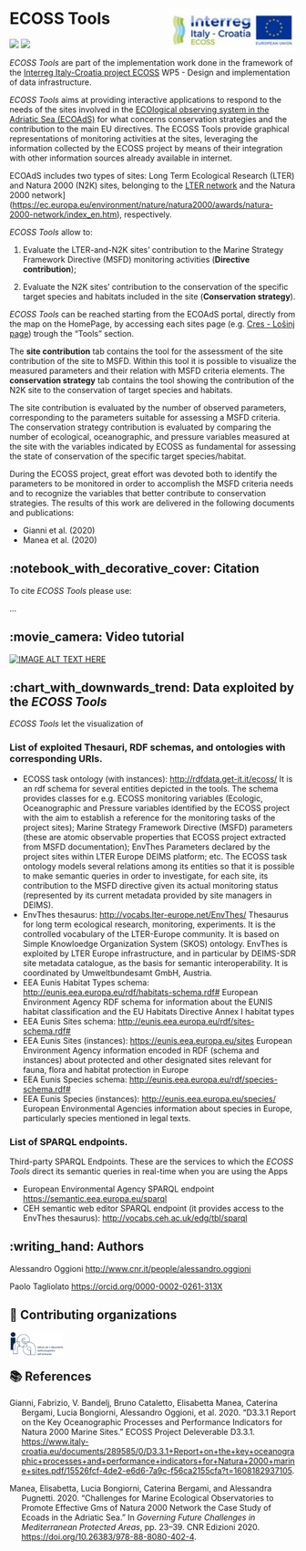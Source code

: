 
<!-- README.md is generated from README.Rmd. Please edit that file -->

# ECOSS Tools <img src='figures/ECOSSlogo_165x165.jpg' align="right" height="75" />

<!-- badges: start -->

<!-- other badges https://github.com/GuangchuangYu/badger -->

[![](https://img.shields.io/github/languages/code-size/oggioniale/ECOSS-parametersDirectives.svg)](https://github.com/oggioniale/ECOSS-parametersDirectives)
[![](https://img.shields.io/github/last-commit/oggioniale/ECOSS-parametersDirectives.svg)](https://github.com/oggioniale/ECOSS-parametersDirectives/commits/master)
<!-- [![](https://img.shields.io/badge/doi-10.1111/2041--210X.12628-blue.svg)](https://doi.org/10.1111/2041-210X.12628) -->
<!-- badges: end -->

*ECOSS Tools* are part of the implementation work done in the framework
of the [Interreg Italy-Croatia project
ECOSS](https://www.italy-croatia.eu/) WP5 - Design and implementation of
data infrastructure.

*ECOSS Tools* aims at providing interactive applications to respond to
the needs of the sites involved in the [ECOlogical observing system in
the Adriatic Sea (ECOAdS)](https://ecoads.eu) for what concerns
conservation strategies and the contribution to the main EU directives.
The ECOSS Tools provide graphical representations of monitoring
activities at the sites, leveraging the information collected by the
ECOSS project by means of their integration with other information
sources already available in internet.

ECOAdS includes two types of sites: Long Term Ecological Research (LTER)
and Natura 2000 (N2K) sites, belonging to the [LTER
network](https://www.lter-europe.net/lter-europe) and the Natura 2000
network\](<https://ec.europa.eu/environment/nature/natura2000/awards/natura-2000-network/index_en.htm>),
respectively.

*ECOSS Tools* allow to:

1.  Evaluate the LTER-and-N2K sites’ contribution to the Marine Strategy
    Framework Directive (MSFD) monitoring activities (**Directive
    contribution**);

2.  Evaluate the N2K sites’ contribution to the conservation of the
    specific target species and habitats included in the site
    (**Conservation strategy**).

*ECOSS Tools* can be reached starting from the ECOAdS portal, directly
from the map on the HomePage, by accessing each sites page (e.g. [Cres -
Lošinj
page](https://ecoads.eu/site/2e6014fe-8f3b-4127-8ab1-405ae1303281/))
trough the “Tools” section.

The **site contribution** tab contains the tool for the assessment of
the site contribution of the site to MSFD. Within this tool it is
possible to visualize the measured parameters and their relation with
MSFD criteria elements. The **conservation strategy** tab contains the
tool showing the contribution of the N2K site to the conservation of
target species and habitats.

The site contribution is evaluated by the number of observed parameters,
corresponding to the parameters suitable for assessing a MSFD criteria.
The conservation strategy contribution is evaluated by comparing the
number of ecological, oceanographic, and pressure variables measured at
the site with the variables indicated by ECOSS as fundamental for
assessing the state of conservation of the specific target
species/habitat.

During the ECOSS project, great effort was devoted both to identify the
parameters to be monitored in order to accomplish the MSFD criteria
needs and to recognize the variables that better contribute to
conservation strategies. The results of this work are delivered in the
following documents and publications:

  - Gianni et al. (2020)
  - Manea et al. (2020)

<!-- about the icons https://github.com/ikatyang/emoji-cheat-sheet -->

## :notebook\_with\_decorative\_cover: Citation

To cite *ECOSS Tools* please use:

…

## :movie\_camera: Video tutorial

[![IMAGE ALT TEXT
HERE](https://img.youtube.com/vi/zW4GAl-_C9I/0.jpg)](https://www.youtube.com/watch?v=zW4GAl-_C9I)

## :chart\_with\_downwards\_trend: Data exploited by the *ECOSS Tools*

*ECOSS Tools* let the visualization of

### List of exploited Thesauri, RDF schemas, and ontologies with corresponding URIs.

  - ECOSS task ontology (with instances):
    <http://rdfdata.get-it.it/ecoss/> It is an rdf schema for several
    entities depicted in the tools. The schema provides classes for
    e.g. ECOSS monitoring variables (Ecologic, Oceanographic and
    Pressure variables identified by the ECOSS project with the aim to
    establish a reference for the monitoring tasks of the project
    sites); Marine Strategy Framework Directive (MSFD) parameters (these
    are atomic observable properties that ECOSS project extracted from
    MSFD documentation); EnvThes Parameters declared by the project
    sites within LTER Europe DEIMS platform; etc. The ECOSS task
    ontology models several relations among its entities so that it is
    possible to make semantic queries in order to investigate, for each
    site, its contribution to the MSFD directive given its actual
    monitoring status (represented by its current metadata provided by
    site managers in DEIMS).
  - EnvThes thesaurus: <http://vocabs.lter-europe.net/EnvThes/>
    Thesaurus for long term ecological research, monitoring,
    experiments. It is the controlled vocabulary of the LTER-Europe
    community. It is based on Simple Knowloedge Organization System
    (SKOS) ontology. EnvThes is exploited by LTER Europe infrastructure,
    and in particular by DEIMS-SDR site metadata catalogue, as the basis
    for semantic interoperability. It is coordinated by Umweltbundesamt
    GmbH, Austria.
  - EEA Eunis Habitat Types schema:
    <http://eunis.eea.europa.eu/rdf/habitats-schema.rdf#> European
    Environment Agency RDF schema for information about the EUNIS
    habitat classification and the EU Habitats Directive Annex I habitat
    types
  - EEA Eunis Sites schema:
    <http://eunis.eea.europa.eu/rdf/sites-schema.rdf#>
  - EEA Eunis Sites (instances): <https://eunis.eea.europa.eu/sites>
    European Environment Agency information encoded in RDF (schema and
    instances) about protected and other designated sites relevant for
    fauna, flora and habitat protection in Europe
  - EEA Eunis Species schema:
    <http://eunis.eea.europa.eu/rdf/species-schema.rdf#>
  - EEA Eunis Species (instances): <http://eunis.eea.europa.eu/species/>
    European Environmental Agencies information about species in Europe,
    particularly species mentioned in legal texts.

### List of SPARQL endpoints.

Third-party SPARQL Endpoints. These are the services to which the *ECOSS
Tools* direct its semantic queries in real-time when you are using the
Apps

  - European Environmental Agency SPARQL endpoint
    <https://semantic.eea.europa.eu/sparql>
  - CEH semantic web editor SPARQL endpoint (it provides access to the
    EnvThes thesaurus): <http://vocabs.ceh.ac.uk/edg/tbl/sparql>

## :writing\_hand: Authors

Alessandro Oggioni <http://www.cnr.it/people/alessandro.oggioni>

Paolo Tagliolato <https://orcid.org/0000-0002-0261-313X>

## :office: Contributing organizations

<a href="http://www.irea.cnr.it/en/"><img src="figures/irea_logo.png" height="40" align="left" /></a><br/>
<br/>

## :books: References

<div id="refs" class="references hanging-indent">

<div id="ref-Gianni2020">

Gianni, Fabrizio, V. Bandelj, Bruno Cataletto, Elisabetta Manea,
Caterina Bergami, Lucia Bongiorni, Alessandro Oggioni, et al. 2020.
“D3.3.1 Report on the Key Oceanographic Processes and Performance
Indicators for Natura 2000 Marine Sites.” ECOSS Project Deleverable
D3.3.1.
<https://www.italy-croatia.eu/documents/289585/0/D3.3.1+Report+on+the+key+oceanographic+processes+and+performance+indicators+for+Natura+2000+marine+sites.pdf/15526fcf-4de2-e6d6-7a9c-f56ca2155cfa?t=1608182937105>.

</div>

<div id="ref-Manea2020">

Manea, Elisabetta, Lucia Bongiorni, Caterina Bergami, and Alessandra
Pugnetti. 2020. “Challenges for Marine Ecological Observatories to
Promote Effective Gms of Natura 2000 Network the Case Study of Ecoads in
the Adriatic Sea.” In *Governing Future Challenges in Mediterranean
Protected Areas*, pp. 23–39. CNR Edizioni 2020.
<https://doi.org/10.26383/978-88-8080-402-4>.

</div>

</div>
